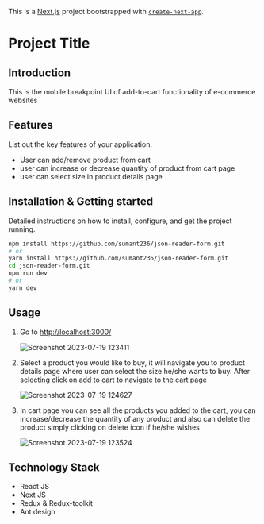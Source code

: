 This is a [Next.js](https://nextjs.org/) project bootstrapped with [`create-next-app`](https://github.com/vercel/next.js/tree/canary/packages/create-next-app).

# Project Title

## Introduction
This is the mobile breakpoint UI of add-to-cart functionality of e-commerce websites

## Features
List out the key features of your application.

- User can add/remove product from cart
- user can increase or decrease quantity of product from cart page
- user can select size in product details page

## Installation & Getting started
Detailed instructions on how to install, configure, and get the project running.

```bash
npm install https://github.com/sumant236/json-reader-form.git
# or
yarn install https://github.com/sumant236/json-reader-form.git
cd json-reader-form.git
npm run dev
# or
yarn dev
```

## Usage
1. Go to [http://localhost:3000/](http://localhost:3000/)
   
   ![Screenshot 2023-07-19 123411](https://github.com/sumant236/add-to-cart-mobile-UI/assets/53209266/dda75801-fdfe-4e97-ac57-8519d8263558)
2. Select a product you would like to buy, it will navigate you to product details page where user can select the size he/she wants to buy. After selecting click on add to cart to navigate to the cart page

   ![Screenshot 2023-07-19 124627](https://github.com/sumant236/add-to-cart-mobile-UI/assets/53209266/a612f090-cdc7-4f1d-8b48-d48ddd18a583)
3. In cart page you can see all the products you added to the cart, you can increase/decrease the quantity of any product and also can delete the product simply clicking on delete icon if he/she wishes

   ![Screenshot 2023-07-19 123524](https://github.com/sumant236/add-to-cart-mobile-UI/assets/53209266/b27fdeef-de06-4020-98bc-f8bb2cdd02ae)

## Technology Stack
- React JS
- Next JS
- Redux & Redux-toolkit
- Ant design
